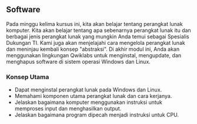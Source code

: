 ## Software

Pada minggu kelima kursus ini, kita akan belajar tentang perangkat lunak komputer. Kita akan belajar tentang apa sebenarnya perangkat lunak itu dan berbagai jenis perangkat lunak yang mungkin Anda temui sebagai Spesialis Dukungan TI. Kami juga akan menjelajahi cara mengelola perangkat lunak dan meninjau kembali konsep "abstraksi". Di akhir modul ini, Anda akan menggunakan lingkungan Qwiklabs untuk menginstal, mengupdate, dan menghapus software di sistem operasi Windows dan Linux.

### Konsep Utama

* Dapat menginstal perangkat lunak pada Windows dan Linux.
* Memahami komponen utama perangkat lunak dan cara kerjanya.
* Jelaskan bagaimana komputer menggunakan instruksi untuk memproses input dan menghasilkan output.
* Jelaskan bagaimana program dipecah menjadi instruksi untuk CPU.
